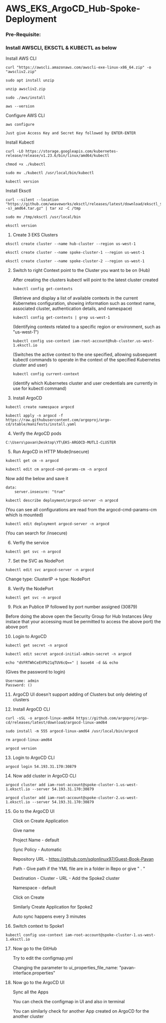 # AWS_EKS_ArgoCD_Hub-Spoke-Deployment 
 
### Pre-Requisite:      
        
### Install AWSCLI, EKSCTL & KUBECTL as below

Install AWS CLI
```
curl "https://awscli.amazonaws.com/awscli-exe-linux-x86_64.zip" -o "awscliv2.zip"

sudo apt install unzip

unzip awscliv2.zip

sudo ./aws/install

aws --version
```


Configure AWS CLI
```
aws configure
```
`Just give Access Key and Secret Key followed by ENTER-ENTER`


Install Kubectl
```
curl -LO https://storage.googleapis.com/kubernetes-release/release/v1.23.6/bin/linux/amd64/kubectl

chmod +x ./kubectl

sudo mv ./kubectl /usr/local/bin/kubectl

kubectl version
```


Install Eksctl
```
curl --silent --location "https://github.com/weaveworks/eksctl/releases/latest/download/eksctl_$(uname -s)_amd64.tar.gz" | tar xz -C /tmp 

sudo mv /tmp/eksctl /usr/local/bin

eksctl version
```



1. Create 3 EKS Clusters 
```
eksctl create cluster --name hub-cluster --region us-west-1
```
```
eksctl create cluster --name spoke-cluster-1 --region us-west-1
```
```
eksctl create cluster --name spoke-cluster-2 --region us-west-1
```

2. Switch to right Context point to the Cluster you want to be on (Hub)

	After creating the clusters kubectl will point to the latest cluster created 
	```
	kubectl config get-contexts
	```
	(Retrieve and display a list of available contexts in the current Kubernetes configuration, showing information such as context name, associated cluster, authentication details, and namespace)
	```
	kubectl config get-contexts | grep us-west-1
	```
 	(Identifying contexts related to a specific region or environment, such as "us-west-1")
	```
	kubectl config use-context iam-root-account@hub-cluster.us-west-1.eksctl.io
	```
 	(Switches the active context to the one specified, allowing subsequent kubectl commands to operate in the context of the specified Kubernetes cluster and user)
	```
 	kubectl config current-context
	```
 	(identify which Kubernetes cluster and user credentials are currently in use for kubectl command)


3. Install  ArgoCD
```
kubectl create namespace argocd
```
```
kubectl apply -n argocd -f https://raw.githubusercontent.com/argoproj/argo-cd/stable/manifests/install.yaml
```


4. Verify the ArgoCD pods
```
C:\Users\pavan\Desktop\YT\EKS-ARGOCD-MUTLI-CLUSTER
```


5. Run ArgoCD in HTTP Mode(Insecure)
```
kubectl get cm -n argocd
```
```
kubectl edit cm argocd-cmd-params-cm -n argocd
```

Now add the below and save it 

```
data:
	server.insecure: "true"
```
```
kubectl describe deployment/argocd-server -n argocd
```
(You can see all configurations are read from the argocd-cmd-params-cm which is mounted)
```
kubectl edit deployment argocd-server -n argocd
```
(You can search for /insecure)


6. Verfiy the service
```
kubectl get svc -n argocd
```

7. Set the SVC as NodePort
```
kubectl edit svc argocd-server -n argocd
```
Change type: ClusterIP -> type: NodePort


8. Verify the NodePort
```
kubectl get svc -n argocd
```

9. Pick an Publice IP followed by port number assigned (30879)

Before doing the above open the Security Group for Hub Instances (Any instace that your accessing must be permitted to access the above port) the above port 


10. Login to ArgoCD
```
kubectl get secret -n argocd
```
```
kubectl edit secret argocd-initial-admin-secret -n argocd
```
```
echo "dVFRTWhCeEVPb21qTUV6cQ==" | base64 -d && echo
```
(Gives the password to login)
```
Username: admin
Password: ()
```

11. ArgoCD UI doesn't support adding of Clusters but only deleting of clusters


12. Install ArgoCD CLI
```
curl -sSL -o argocd-linux-amd64 https://github.com/argoproj/argo-cd/releases/latest/download/argocd-linux-amd64
```
```
sudo install -m 555 argocd-linux-amd64 /usr/local/bin/argocd
```
```
rm argocd-linux-amd64
```
```
argocd version
```

13. Login to ArgoCD CLI
```
argocd login 54.193.31.170:30879
```

14. Now add cluster in ArgoCD CLI
```
argocd cluster add iam-root-account@spoke-cluster-1.us-west-1.eksctl.io --server 54.193.31.170:30879
```
```
argocd cluster add iam-root-account@spoke-cluster-2.us-west-1.eksctl.io --server 54.193.31.170:30879
```

15. Go to the ArgoCD UI

	Click on Create Application
	
	Give name
	
	Project Name - default
	
	Sync Policy - Automatic
	
	Repository URL - https://github.com/sqlonlinux97/Guest-Book-Pavan
	
	Path - Give path if the YML file are in a folder in Repo or give " . "  
	
	Destination - Cluster - URL - Add the Spoke2 cluster
	
	Namespace - default 
	
	Click on Create 
	
	Similarly Create Application for Spoke2
	
	Auto sync happens every 3 minutes


16. Switch context to Spoke1
```
kubectl config use-context iam-root-account@spoke-cluster-1.us-west-1.eksctl.io
```

17. Now go to the GitHub 

	Try to edit the configmap.yml 
	
	Changing the parameter to ui_properties_file_name: "pavan-interface.properties"
	

18. Now go to the ArgoCD UI 

	Sync all the Apps 
	
	You can check the configmap in UI and also in terminal
	
	You can similarly check for another App created on ArgoCD for the another cluster
